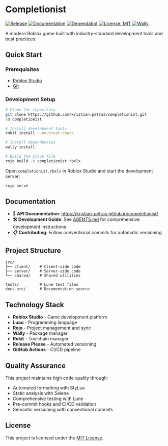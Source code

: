 # Completionist
[![Release](https://github.com/kristian-petras/completionist/actions/workflows/release.yml/badge.svg)](https://github.com/kristian-petras/completionist/actions/workflows/release.yml)
[![Documentation](https://github.com/kristian-petras/completionist/actions/workflows/publish-docs.yml/badge.svg)](https://github.com/kristian-petras/completionist/actions/workflows/publish-docs.yml)
[![Dependabot](https://badgen.net/badge/Dependabot/enabled/green?icon=dependabot)](https://dependabot.com/)
[![License: MIT](https://img.shields.io/badge/License-MIT-yellow.svg)](https://opensource.org/licenses/MIT)
[![Wally](https://img.shields.io/badge/Wally-1.0.0-blue.svg)](https://wally.run/package/kristian-petras/completionist)

A modern Roblox game built with industry-standard development tools and best practices.

## Quick Start

### Prerequisites
- [Roblox Studio](https://create.roblox.com/docs/studio/setting-up-roblox-studio)
- [Git](https://git-scm.com/)

### Development Setup
```bash
# Clone the repository
git clone https://github.com/kristian-petras/completionist.git
cd completionist

# Install development tools
rokit install --no-trust-check

# Install dependencies
wally install

# Build the place file
rojo build -o completionist.rbxlx
```

Open `completionist.rbxlx` in Roblox Studio and start the development server:
```bash
rojo serve
```

## Documentation

- **📖 API Documentation**: https://kristian-petras.github.io/completionist/
- **🛠️ Development Guide**: See [AGENTS.md](./AGENTS.md) for comprehensive development instructions
- **📋 Contributing**: Follow conventional commits for automatic versioning

## Project Structure

```
src/
├── client/    # Client-side code
├── server/    # Server-side code
└── shared/    # Shared utilities

tests/         # Lune test files
docs-src/      # Documentation source
```

## Technology Stack

- **Roblox Studio** - Game development platform
- **Luau** - Programming language
- **Rojo** - Project management and sync
- **Wally** - Package manager
- **Rokit** - Toolchain manager
- **Release Please** - Automated versioning
- **GitHub Actions** - CI/CD pipeline

## Quality Assurance

This project maintains high code quality through:
- Automated formatting with StyLua
- Static analysis with Selene
- Comprehensive testing with Lune
- Pre-commit hooks and CI/CD validation
- Semantic versioning with conventional commits

## License

This project is licensed under the [MIT License](LICENSE).
